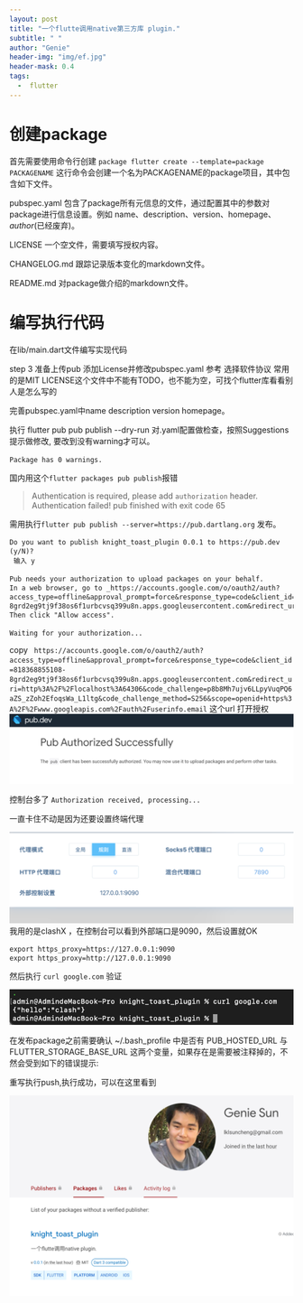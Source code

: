 ```yaml
---
layout: post
title: "一个flutte调用native第三方库 plugin."
subtitle: " "
author: "Genie"
header-img: "img/ef.jpg"
header-mask: 0.4
tags:
  -  flutter
---
```


# 创建package
首先需要使用命令行创建 ```package flutter create --template=package PACKAGENAME```
这行命令会创建一个名为PACKAGENAME的package项目，其中包含如下文件。

pubspec.yaml
包含了package所有元信息的文件，通过配置其中的参数对package进行信息设置。例如 name、description、version、homepage、_author_(已经废弃)。

LICENSE
一个空文件，需要填写授权内容。

CHANGELOG.md
跟踪记录版本变化的markdown文件。

README.md
对package做介绍的markdown文件。

# 编写执行代码
在lib/main.dart文件编写实现代码

step 3 准备上传pub
添加License并修改pubspec.yaml 参考 选择软件协议 常用的是MIT
LICENSE这个文件中不能有TODO，也不能为空，可找个flutter库看看别人是怎么写的


完善pubspec.yaml中name description version homepage。

执行 flutter pub pub publish --dry-run 对.yaml配置做检查，按照Suggestions提示做修改, 要改到没有warning才可以。

`Package has 0 warnings.
`

国内用这个```flutter packages pub publish```报错
> Authentication is required, please add `authorization` header.
Authentication failed!
pub finished with exit code 65

需用执行``` flutter pub publish --server=https://pub.dartlang.org ``` 发布。

``` 
Do you want to publish knight_toast_plugin 0.0.1 to https://pub.dev (y/N)?
 输入 y
 
Pub needs your authorization to upload packages on your behalf.
In a web browser, go to _https://accounts.google.com/o/oauth2/auth?access_type=offline&approval_prompt=force&response_type=code&client_id=818368855108-8grd2eg9tj9f38os6f1urbcvsq399u8n.apps.googleusercontent.com&redirect_uri=http%3A%2F%2Flocalhost%3A64306&code_challenge=p8b8Mh7ujv6LLpyVuqPQ6aZS_zZoh2EfoqsWa_L1ltg&code_challenge_method=S256&scope=openid+https%3A%2F%2Fwww.googleapis.com%2Fauth%2Fuserinfo.email_
Then click "Allow access".

Waiting for your authorization...

```

copy 
` https://accounts.google.com/o/oauth2/auth?access_type=offline&approval_prompt=force&response_type=code&client_id=818368855108-8grd2eg9tj9f38os6f1urbcvsq399u8n.apps.googleusercontent.com&redirect_uri=http%3A%2F%2Flocalhost%3A64306&code_challenge=p8b8Mh7ujv6LLpyVuqPQ6aZS_zZoh2EfoqsWa_L1ltg&code_challenge_method=S256&scope=openid+https%3A%2F%2Fwww.googleapis.com%2Fauth%2Fuserinfo.email` 这个url 打开授权
![1](/img/flutter-navite/WX20230324-105644@2x.png)

控制台多了
`Authorization received, processing...`

一直卡住不动是因为还要设置终端代理

![1](/img/flutter-navite/WX20230324-111227@2x.png)
我用的是clashX ，在控制台可以看到外部端口是9090，然后设置就OK

```
export https_proxy=https://127.0.0.1:9090
export https_proxy=http://127.0.0.1:9090
```
然后执行 `curl google.com` 验证

![2](/img/flutter-navite/WX20230324-111245@2x.png)

在发布package之前需要确认 ~/.bash_profile 中是否有 PUB_HOSTED_URL 与 FLUTTER_STORAGE_BASE_URL 这两个变量，如果存在是需要被注释掉的，不然会受到如下的错误提示:

重写执行push,执行成功，可以在这里看到

![2](/img/flutter-navite/WX20230324-105700@2x.png)



